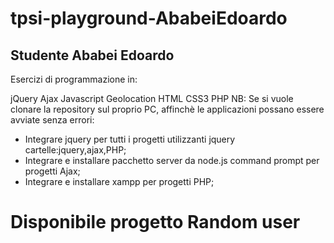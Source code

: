 # tpsi-playground-AbabeiEdoardo
## Studente Ababei Edoardo
Esercizi di programmazione in:

jQuery
Ajax
Javascript
Geolocation
HTML
CSS3
PHP
NB: Se si vuole clonare la repository sul proprio PC, affinchè le applicazioni possano essere avviate senza errori:

- Integrare jquery per tutti i progetti utilizzanti jquery cartelle:jquery,ajax,PHP;
- Integrare e installare pacchetto server da node.js command prompt per progetti Ajax;
- Integrare e installare xampp per progetti PHP;

# Disponibile progetto Random user
